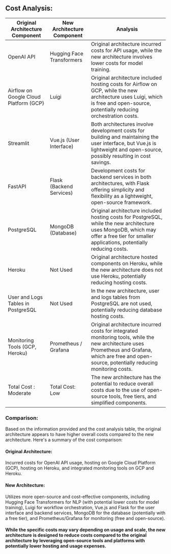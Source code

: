 ## Cost Analysis:

| Original Architecture Component     | New Architecture Component | Analysis                                                |
|-----------------------------------|----------------------------|---------------------------------------------------------|
| OpenAI API                         | Hugging Face Transformers   | Original architecture incurred costs for API usage, while the new architecture involves lower costs for model training.                               |
| Airflow on Google Cloud Platform (GCP) | Luigi                      | Original architecture included hosting costs for Airflow on GCP, while the new architecture uses Luigi, which is free and open-source, potentially reducing orchestration costs.           |
| Streamlit                          | Vue.js (User Interface)     | Both architectures involve development costs for building and maintaining the user interface, but Vue.js is lightweight and open-source, possibly resulting in cost savings.  |
| FastAPI                            | Flask (Backend Services)    | Development costs for backend services in both architectures, with Flask offering simplicity and flexibility as a lightweight, open-source framework.                       |
| PostgreSQL                         | MongoDB (Database)         | Original architecture included hosting costs for PostgreSQL, while the new architecture uses MongoDB, which may offer a free tier for smaller applications, potentially reducing costs.  |
| Heroku                             | Not Used                   | Original architecture hosted components on Heroku, while the new architecture does not use Heroku, potentially reducing hosting costs.                                |
| User and Logs Tables in PostgreSQL | Not Used                   | In the new architecture, user and logs tables from PostgreSQL are not used, potentially reducing database hosting costs.                                                |
| Monitoring Tools (GCP, Heroku)     | Prometheus / Grafana       | Original architecture incurred costs for integrated monitoring tools, while the new architecture uses Prometheus and Grafana, which are free and open-source, potentially reducing monitoring costs. |
| Total Cost : Moderate                        | Total Cost: Low                 | The new architecture has the potential to reduce overall costs due to the use of open-source tools, free tiers, and simplified components.                                           |


### Comparison:

Based on the information provided and the cost analysis table, the original architecture appears to have higher overall costs compared to the new architecture. Here's a summary of the cost comparison:
#### Original Architecture: 
Incurred costs for OpenAI API usage, hosting on Google Cloud Platform (GCP), hosting on Heroku, and integrated monitoring tools on GCP and Heroku.
#### New Architecture: 
Utilizes more open-source and cost-effective components, including Hugging Face Transformers for NLP (with potential lower costs for model training), Luigi for workflow orchestration, Vue.js and Flask for the user interface and backend services, MongoDB for the database (potentially with a free tier), and Prometheus/Grafana for monitoring (free and open-source).

#### While the specific costs may vary depending on usage and scale, the new architecture is designed to reduce costs compared to the original architecture by leveraging open-source tools and platforms with potentially lower hosting and usage expenses.
